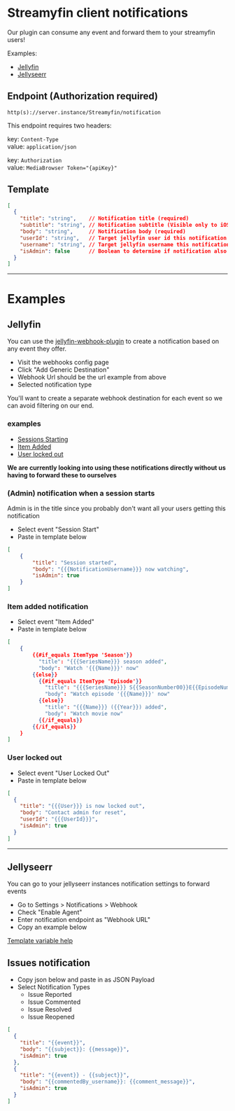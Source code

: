 # Streamyfin client notifications

Our plugin can consume any event and forward them to your streamyfin users!

Examples:
- [Jellyfin](#Jellyfin)
- [Jellyseerr](#Jellyseerr)

## Endpoint (Authorization required)

`http(s)://server.instance/Streamyfin/notification`

This endpoint requires two headers:

key: `Content-Type`<br>
value: `application/json`

key: `Authorization`<br>
value: `MediaBrowser Token="{apiKey}"`

## Template
```json
[
  {
    "title": "string",    // Notification title (required)
    "subtitle": "string", // Notification subtitle (Visible only to iOS users)
    "body": "string",     // Notification body (required)
    "userId": "string",   // Target jellyfin user id this notification is for
    "username": "string", // Target jellyfin username this notification is for
    "isAdmin": false      // Boolean to determine if notification also targets admins.
  }
]
```

---

# Examples

## Jellyfin
You can use the [jellyfin-webhook-plugin](https://github.com/jellyfin/jellyfin-plugin-webhook) to create a notification based on any event they offer.

- Visit the webhooks config page
- Click "Add Generic Destination"
- Webhook Url should be the url example from above
- Selected notification type

You'll want to create a separate webhook destination for each event so we can avoid filtering on our end.

### examples

- [Sessions Starting](#admin-notification-when-a-session-starts)
- [Item Added](#item-added-notification)
- [User locked out](#user-locked-out)

**We are currently looking into using these notifications directly without us having to forward these to ourselves** 

### (Admin) notification when a session starts
Admin is in the title since you probably don't want all your users getting this notification
- Select event "Session Start"
- Paste in template below

```json
[
    {
        "title": "Session started",
        "body": "{{{NotificationUsername}}} now watching",
        "isAdmin": true
    }
]
```

### Item added notification
- Select event "Item Added"
- Paste in template below

```json
[
    {
        {{#if_equals ItemType 'Season'}}
          "title": "{{{SeriesName}}} season added",
          "body": "Watch '{{{Name}}}' now"
        {{else}}
          {{#if_equals ItemType 'Episode'}}
            "title": "{{{SeriesName}}} S{{SeasonNumber00}}E{{EpisodeNumber00}} added",
            "body": "Watch episode '{{{Name}}}' now"
          {{else}}
            "title": "{{{Name}}} ({{Year}}) added",
            "body": "Watch movie now"
          {{/if_equals}}
        {{/if_equals}}
    }
]
```


### User locked out
- Select event "User Locked Out"
- Paste in template below

```json
[
  {
    "title": "{{{User}}} is now locked out",
    "body": "Contact admin for reset",
    "userId": "{{{UserId}}}",
    "isAdmin": true
  }
]
```

---

## Jellyseerr

You can go to your jellyseerr instances notification settings to forward events

- Go to Settings > Notifications > Webhook
- Check "Enable Agent"
- Enter notification endpoint as "Webhook URL"
- Copy an example below

[Template variable help](https://docs.overseerr.dev/using-overseerr/notifications/webhooks#template-variables)


## Issues notification 

- Copy json below and paste in as JSON Payload
- Select Notification Types 
  - Issue Reported
  - Issue Commented
  - Issue Resolved
  - Issue Reopened

```json
[
  {
    "title": "{{event}}",
    "body": "{{subject}}: {{message}}",
    "isAdmin": true
  },
  {
    "title": "{{event}} - {{subject}}",
    "body": "{{commentedBy_username}}: {{comment_message}}",
    "isAdmin": true
  }
]
```

